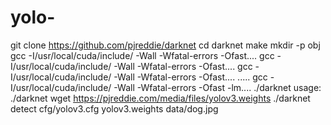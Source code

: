 # yolo-
git clone https://github.com/pjreddie/darknet
cd darknet
make
mkdir -p obj
gcc -I/usr/local/cuda/include/  -Wall -Wfatal-errors  -Ofast....
gcc -I/usr/local/cuda/include/  -Wall -Wfatal-errors  -Ofast....
gcc -I/usr/local/cuda/include/  -Wall -Wfatal-errors  -Ofast....
.....
gcc -I/usr/local/cuda/include/  -Wall -Wfatal-errors  -Ofast -lm....
./darknet
usage: ./darknet <function>
wget https://pjreddie.com/media/files/yolov3.weights
./darknet detect cfg/yolov3.cfg yolov3.weights data/dog.jpg
